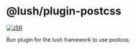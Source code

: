 # @lush/plugin-postcss

[![JSR](https://jsr.io/badges/@lush/plugin-postcss)](https://jsr.io/@lush/plugin-postcss)

Bun plugin for the lush framework to use postcss.
